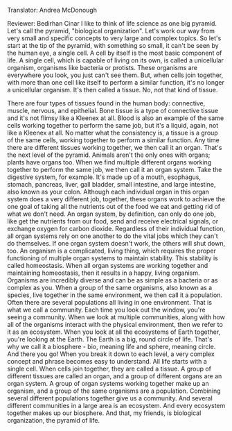 

Translator: Andrea McDonough

Reviewer: Bedirhan Cinar
I like to think of life science as one big pyramid.
Let&#39;s call the pyramid, &quot;biological organization&quot;.
Let&#39;s work our way from very small and specific concepts
to very large and complex topics.
So let&#39;s start at the tip of the pyramid,
with something so small, it can&#39;t be seen by the human eye,
a single cell.
A cell by itself is the most basic component of life.
A single cell, which is capable of living on its own,
is called a unicellular organism,
organisms like bacteria or protists.
These organisms are everywhere you look,
you just can&#39;t see them.
But, when cells join together,
with more than one cell like itself
to perform a similar function,
it&#39;s no longer a unicellular organism.
It&#39;s then called a tissue.
No, not that kind of tissue.

There are four types of tissues found in the human body:
connective,
muscle,
nervous,
and epithelial.
Bone tissue is a type of connective tissue
and it&#39;s not flimsy like a Kleenex at all.
Blood is also an example
of the same cells working together to perform the same job,
but it&#39;s a liquid,
again, not like a Kleenex at all.
No matter what the consistency is,
a tissue is a group of the same cells,
working together to perform a similar function.
Any time there are different tissues working together,
we then call it an organ.
That&#39;s the next level of the pyramid.
Animals aren&#39;t the only ones with organs;
plants have organs too.
When we find multiple different organs
working together to perform the same job,
we then call it an organ system.
Take the digestive system, for example.
It&#39;s made up of a mouth,
esophagus,
stomach,
pancreas,
liver,
gall bladder,
small intestine,
and large intestine,
also known as your colon.
Although each individual organ in this organ system
does a very different job,
together, these organs work to achieve the one goal
of taking all the nutrients out of the food we eat
and getting rid of what we don&#39;t need.
An organ system, by definition,
can only do one job,
like get the nutrients from our food,
send and receive electrical signals,
or exchange oxygen for carbon dioxide.
Regardless of their individual function,
all organ systems rely on one another
to do the vital jobs which they can&#39;t do themselves.
If one organ system doesn&#39;t work,
the others will shut down, too.
An organism is a complicated, living thing,
which requires the proper functioning
of multiple organ systems to maintain stability.
This stability is called homeostasis.
When all organ systems are working together
and maintaining homeostasis,
then it results in a happy, living organism.
Organisms are incredibly diverse
and can be as simple as a bacteria
or as complex as you.
When a group of the same organisms,
also known as a species,
live together in the same environment,
we then call it a population.
Often there are several populations
all living in one environment.
That is what we call a community.
Each time you look out the window,
you&#39;re seeing a community.
When we look at multiple communities,
along with how all of the organisms
interact with the physical environment,
then we refer to it as an ecosystem.
When you look at all the ecosystems of Earth together,
you&#39;re looking at
the Earth.
The Earth is a big, round circle of life.
That&#39;s why we call it a biosphere -
bio, meaning life
and sphere, meaning circle.
And there you go!
When you break it down to each level,
a very complex concept and phrase
becomes easy to understand.
All life starts with a single cell.
When cells join together,
they are called a tissue.
A group of different tissues are called an organ,
and a group of different organs are an organ system.
A group of organ systems working together
make up an organism,
and a group of the same organisms are a population.
Combining several different populations together
give us a community.
And several different communities in a large area
is an ecosystem.
And every ecosystem together
makes up our biosphere.
And that, my friends, is biological organization,
the pyramid of life.
